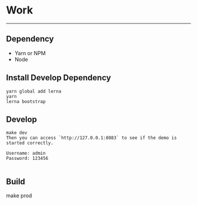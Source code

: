 # Work

----
## Dependency
- Yarn or NPM
- Node

## Install Develop Dependency
```
yarn global add lerna
yarn
lerna bootstrap
```

## Develop
```
make dev
Then you can access `http://127.0.0.1:8083` to see if the demo is started correctly.

Username: admin 
Password: 123456
  
```

## Build
make prod
